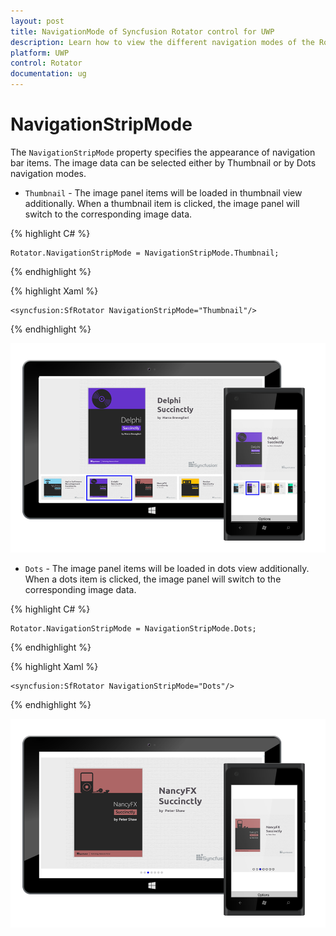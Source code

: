 ```yaml
---
layout: post
title: NavigationMode of Syncfusion Rotator control for UWP 
description: Learn how to view the different navigation modes of the Rotator control in UWP
platform: UWP 
control: Rotator
documentation: ug
---
```


# NavigationStripMode

The `NavigationStripMode` property specifies the appearance of navigation bar items. The image data can be selected either by Thumbnail or by Dots navigation modes.

* `Thumbnail` - The image panel items will be loaded in thumbnail view additionally. When a thumbnail item is clicked, the image panel will switch to the corresponding image data.

{% highlight C# %}

	Rotator.NavigationStripMode = NavigationStripMode.Thumbnail;	

{% endhighlight %}

{% highlight Xaml %}

    <syncfusion:SfRotator NavigationStripMode="Thumbnail"/>

{% endhighlight  %}

![](images/thumbnail.png)

* `Dots` - The image panel items will be loaded in dots view additionally. When a dots item is clicked, the image panel will switch to the corresponding image data.

{% highlight C# %}

	Rotator.NavigationStripMode = NavigationStripMode.Dots;	

{% endhighlight %}

{% highlight Xaml %}

    <syncfusion:SfRotator NavigationStripMode="Dots"/>

{% endhighlight  %}

![](images/dots.png)